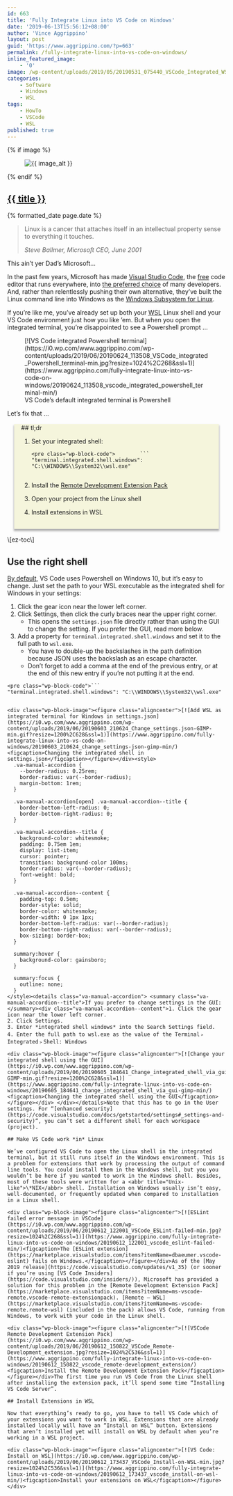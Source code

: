```yaml
---
id: 663
title: 'Fully Integrate Linux into VS Code on Windows'
date: '2019-06-13T15:56:12+08:00'
author: 'Vince Aggrippino'
layout: post
guid: 'https://www.aggrippino.com/?p=663'
permalink: /fully-integrate-linux-into-vs-code-on-windows/
inline_featured_image:
    - '0'
image: /wp-content/uploads/2019/05/20190531_075440_VSCode_Integrated_WSL-min.png
categories:
    - Software
    - Windows
    - WSL
tags:
    - HowTo
    - VSCode
    - WSL
published: true
---
```

{% if image %}
    <figure class="post__image">
        <img src="{{ image }}" alt="{{ image_alt }}">
    </figure>
{% endif %}

<h2 class="post__title"><a href="{{ page.url }}">{{ title }}</a></h2>

<p class="post__date">{% formatted_date page.date %}</p>

> Linux is a cancer that attaches itself in an intellectual property sense to everything it touches.
> 
> <cite>Steve Ballmer, Microsoft CEO, June 2001</cite>

This ain’t yer Dad’s Microsoft…

In the past few years, Microsoft has made [Visual Studio Code](https://code.visualstudio.com/), the [free](https://directory.fsf.org/wiki/Visual_Studio_Code) code editor that runs everywhere, into [the preferred choice](https://insights.stackoverflow.com/survey/2019?utm_source=Iterable&utm_medium=email&utm_campaign=dev-survey-2019#technology-_-most-popular-development-environments) of many developers. And, rather than relentlessly pushing their own alternative, they’ve built the Linux command line into Windows as the [Windows Subsystem for Linux](https://en.wikipedia.org/wiki/Windows_Subsystem_for_Linux).

If you’re like me, you’ve already set up both your <abbr title="Windows Subsystem for Linux">WSL</abbr> Linux shell and your VS Code environment just how you like ’em. But when you open the integrated terminal, you’re disappointed to see a Powershell prompt …

<div class="wp-block-image"><figure class="aligncenter">[![VS Code integrated Powershell terminal](https://i0.wp.com/www.aggrippino.com/wp-content/uploads/2019/06/20190624_113508_VSCode_integrated_Powershell_terminal-min.jpg?resize=1024%2C268&ssl=1)](https://www.aggrippino.com/fully-integrate-linux-into-vs-code-on-windows/20190624_113508_vscode_integrated_powershell_terminal-min/)<figcaption>VS Code’s default integrated terminal is Powershell</figcaption></figure></div>Let’s fix that …

<style>
  .va-tldr {
    background-color: beige;
    padding: 0 1rem 1rem 1rem;
    margin: 1rem;
    box-shadow: 0 0.25rem 0.25rem 1px rgba(0, 0, 0, 0.3);
  }

  .va-tldr--code {
    font-size: 0.75em;
  }
</style><div class="va-tldr">## tl;dr

1. Set your integrated shell:  
     ```
    <pre class="wp-block-code">        ```
    "terminal.integrated.shell.windows": "C:\\WINDOWS\\System32\\wsl.exe"
    ```
          
    ```
2. Install the [Remote Development Extension Pack](https://marketplace.visualstudio.com/items?itemName=ms-vscode-remote.vscode-remote-extensionpack)
3. Open your project from the Linux shell
4. Install extensions in WSL
 
</div>\[ez-toc\]

## Use the right shell

[By default](https://code.visualstudio.com/docs/terminal/basics#_terminal-shells), VS Code uses Powershell on Windows 10, but it’s easy to change. Just set the path to your WSL executable as the integrated shell for Windows in your settings:

1. Click the gear icon near the lower left corner.
2. Click Settings, then click the curly braces near the upper right corner.
    - This opens the `settings.json` file directly rather than using the GUI to change the setting. If you prefer the GUI, read more below.
3. Add a property for `terminal.integrated.shell.windows` and set it to the full path to `wsl.exe`.
    - You have to double-up the backslashes in the path definition because JSON uses the backslash as an escape character.
    - Don’t forget to add a comma at the end of the previous entry, or at the end of this new entry if you’re not putting it at the end.

```
<pre class="wp-block-code">```
"terminal.integrated.shell.windows": "C:\\WINDOWS\\System32\\wsl.exe"
```
```

<div class="wp-block-image"><figure class="aligncenter">[![Add WSL as integrated terminal for Windows in settings.json](https://i0.wp.com/www.aggrippino.com/wp-content/uploads/2019/06/20190603_210624_Change_settings.json-GIMP-min.gif?resize=1200%2C628&ssl=1)](https://www.aggrippino.com/fully-integrate-linux-into-vs-code-on-windows/20190603_210624_change_settings-json-gimp-min/)<figcaption>Changing the integrated shell in settings.json</figcaption></figure></div><style>
  .va-manual-accordion {
    --border-radius: 0.25rem;
    border-radius: var(--border-radius);
    margin-bottom: 1rem;
  }

  .va-manual-accordion[open] .va-manual-accordion--title {
    border-bottom-left-radius: 0;
    border-bottom-right-radius: 0;
  }

  .va-manual-accordion--title {
    background-color: whitesmoke;
    padding: 0.75em 1em;
    display: list-item;
    cursor: pointer;
    transition: background-color 100ms;
    border-radius: var(--border-radius);
    font-weight: bold;
  }

  .va-manual-accordion--content {
    padding-top: 0.5em;
    border-style: solid;
    border-color: whitesmoke;
    border-width: 0 1px 1px;
    border-bottom-left-radius: var(--border-radius);
    border-bottom-right-radius: var(--border-radius);
    box-sizing: border-box;
  }

  summary:hover {
    background-color: gainsboro;
  }

  summary:focus {
    outline: none;
  }
</style><details class="va-manual-accordion"> <summary class="va-manual-accordion--title">If you prefer to change settings in the GUI:</summary><div class="va-manual-accordion--content">1. Click the gear icon near the lower left corner.
2. Click Settings.
3. Enter *integrated shell windows* into the Search Settings field.
4. Enter the full path to wsl.exe as the value of the Terminal﹥Integrated﹥Shell: Windows

<div class="wp-block-image"><figure class="aligncenter">[![Change your integrated shell using the GUI](https://i0.wp.com/www.aggrippino.com/wp-content/uploads/2019/06/20190605_184641_Change_integrated_shell_via_gui-GIMP-min.gif?resize=1200%2C628&ssl=1)](https://www.aggrippino.com/fully-integrate-linux-into-vs-code-on-windows/20190605_184641_change_integrated_shell_via_gui-gimp-min/)<figcaption>Changing the integrated shell using the GUI</figcaption></figure></div> </div></details>Note that this has to go in the User settings. For “[enhanced security](https://code.visualstudio.com/docs/getstarted/settings#_settings-and-security)“, you can’t set a different shell for each workspace (project).

## Make VS Code work *in* Linux

We’ve configured VS Code to open the Linux shell in the integrated terminal, but it still runs itself in the Windows environment. This is a problem for extensions that work by processing the output of command line tools. You could install them in the Windows shell, but you you wouldn’t be here if you wanted to work in the Windows shell. Besides, most of these tools were written for a <abbr title="Unix-like">\*NIX</abbr> shell. Installation on Windows usually isn’t easy, well-documented, or frequently updated when compared to installation in a Linux shell.

<div class="wp-block-image"><figure class="aligncenter">[![ESLint failed error message in VSCode](https://i0.wp.com/www.aggrippino.com/wp-content/uploads/2019/06/20190612_122001_VSCode_ESLint-failed-min.jpg?resize=1024%2C268&ssl=1)](https://www.aggrippino.com/fully-integrate-linux-into-vs-code-on-windows/20190612_122001_vscode_eslint-failed-min/)<figcaption>The [ESLint extension](https://marketplace.visualstudio.com/items?itemName=dbaeumer.vscode-eslint) fails on Windows.</figcaption></figure></div>As of the [May 2019 release](https://code.visualstudio.com/updates/v1_35) (or sooner if you’re using [VS Code Insiders](https://code.visualstudio.com/insiders/)), Microsoft has provided a solution for this problem in the [Remote Development Extension Pack](https://marketplace.visualstudio.com/items?itemName=ms-vscode-remote.vscode-remote-extensionpack). [Remote – WSL](https://marketplace.visualstudio.com/items?itemName=ms-vscode-remote.remote-wsl) (included in the pack) allows VS Code, running from Windows, to work with your code in the Linux shell.

<div class="wp-block-image"><figure class="aligncenter">[![VSCode Remote Development Extension Pack](https://i0.wp.com/www.aggrippino.com/wp-content/uploads/2019/06/20190612_150822_VSCode_Remote-Development_extension.jpg?resize=1024%2C536&ssl=1)](https://www.aggrippino.com/fully-integrate-linux-into-vs-code-on-windows/20190612_150822_vscode_remote-development_extension/)<figcaption>Install the Remote Development Extension Pack</figcaption></figure></div>The first time you run VS Code from the Linux shell after installing the extension pack, it’ll spend some time “Installing VS Code Server”.

## Install Extensions in WSL

Now that everything’s ready to go, you have to tell VS Code which of your extensions you want to work in WSL. Extensions that are already installed locally will have an “Install on WSL” button. Extensions that aren’t installed yet will install on WSL by default when you’re working in a WSL project.

<div class="wp-block-image"><figure class="aligncenter">[![VS Code: Install on WSL](https://i0.wp.com/www.aggrippino.com/wp-content/uploads/2019/06/20190612_173437_VSCode_Install-on-WSL-min.jpg?resize=1024%2C536&ssl=1)](https://www.aggrippino.com/fully-integrate-linux-into-vs-code-on-windows/20190612_173437_vscode_install-on-wsl-min/)<figcaption>Install your extensions on WSL</figcaption></figure></div>